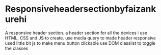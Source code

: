 # Responsiveheadersectionbyfaizankurehi
A responsive header section. a header section for all the devices i use HTML, CSS and JS to create. use media query to made header responsive used little bit js to make menu button clickable use DOM classlist to toggle the classes
